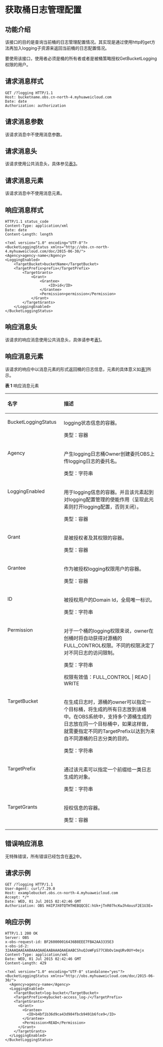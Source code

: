 # 获取桶日志管理配置<a name="obs_04_0033"></a>

## 功能介绍<a name="section5584184924715"></a>

该接口的目的是查询当前桶的日志管理配置情况。其实现是通过使用http的get方法再加入logging子资源来返回当前桶的日志配置情况。

要使用该接口，使用者必须是桶的所有者或者是被桶策略授权GetBucketLogging权限的用户。

## 请求消息样式<a name="section35617081"></a>

```
GET /?logging HTTP/1.1 
Host: bucketname.obs.cn-north-4.myhuaweicloud.com 
Date: date
Authorization: authorization
```

## 请求消息参数<a name="section52118276"></a>

该请求消息中不使用消息参数。

## 请求消息头<a name="section66411303"></a>

该请求使用公共消息头，具体参见[表3](构造请求.md#table25197309)。

## 请求消息元素<a name="section60830819"></a>

该请求消息中不使用消息元素。

## 响应消息样式<a name="section10606466"></a>

```
HTTP/1.1 status_code
Content-Type: application/xml 
Date: date
Content-Length: length

<?xml version="1.0" encoding="UTF-8"?> 
<BucketLoggingStatus xmlns="http://obs.cn-north-4.myhuaweicloud.com/doc/2015-06-30/"> 
<Agency>agency-name</Agency>
<LoggingEnabled> 
    <TargetBucket>bucketName</TargetBucket> 
    <TargetPrefix>prefix</TargetPrefix> 
        <TargetGrants> 
            <Grant> 
                <Grantee> 
                    <ID>id</ID> 
                </Grantee> 
                <Permission>permission</Permission> 
            </Grant> 
        </TargetGrants> 
    </LoggingEnabled> 
</BucketLoggingStatus>
```

## 响应消息头<a name="section28349331"></a>

该请求的响应消息使用公共消息头，具体请参考[表1](返回结果.md#d0e686)。

## 响应消息元素<a name="section53817393"></a>

该请求的响应中以消息元素的形式返回桶的日志信息，元素的具体意义如[表1](#table64048341152231)所示。

**表 1**  响应消息元素

<a name="table64048341152231"></a>
<table><thead align="left"><tr id="row52589208"><th class="cellrowborder" valign="top" width="36.86%" id="mcps1.2.3.1.1"><p id="p31867473"><a name="p31867473"></a><a name="p31867473"></a>名字</p>
</th>
<th class="cellrowborder" valign="top" width="63.13999999999999%" id="mcps1.2.3.1.2"><p id="p31128490"><a name="p31128490"></a><a name="p31128490"></a>描述</p>
</th>
</tr>
</thead>
<tbody><tr id="row21749853"><td class="cellrowborder" valign="top" width="36.86%" headers="mcps1.2.3.1.1 "><p id="p16907655"><a name="p16907655"></a><a name="p16907655"></a>BucketLoggingStatus</p>
</td>
<td class="cellrowborder" valign="top" width="63.13999999999999%" headers="mcps1.2.3.1.2 "><p id="p27342834"><a name="p27342834"></a><a name="p27342834"></a>logging状态信息的容器。</p>
<p id="p44758919"><a name="p44758919"></a><a name="p44758919"></a>类型：容器</p>
</td>
</tr>
<tr id="row16316115912195"><td class="cellrowborder" valign="top" width="36.86%" headers="mcps1.2.3.1.1 "><p id="p4316195912191"><a name="p4316195912191"></a><a name="p4316195912191"></a>Agency</p>
</td>
<td class="cellrowborder" valign="top" width="63.13999999999999%" headers="mcps1.2.3.1.2 "><p id="p174844168555"><a name="p174844168555"></a><a name="p174844168555"></a>产生logging日志桶Owner创建委托OBS上传logging日志的委托名。</p>
<p id="p1910012645913"><a name="p1910012645913"></a><a name="p1910012645913"></a>类型：字符串</p>
</td>
</tr>
<tr id="row14344617"><td class="cellrowborder" valign="top" width="36.86%" headers="mcps1.2.3.1.1 "><p id="p21063366"><a name="p21063366"></a><a name="p21063366"></a>LoggingEnabled</p>
</td>
<td class="cellrowborder" valign="top" width="63.13999999999999%" headers="mcps1.2.3.1.2 "><p id="p28411075"><a name="p28411075"></a><a name="p28411075"></a>用于logging信息的容器。并且该元素起到对logging配置管理的使能作用（呈现此元素则打开logging配置，否则关闭）。</p>
<p id="p54373085"><a name="p54373085"></a><a name="p54373085"></a>类型：容器</p>
</td>
</tr>
<tr id="row43749502"><td class="cellrowborder" valign="top" width="36.86%" headers="mcps1.2.3.1.1 "><p id="p54048780"><a name="p54048780"></a><a name="p54048780"></a>Grant</p>
</td>
<td class="cellrowborder" valign="top" width="63.13999999999999%" headers="mcps1.2.3.1.2 "><p id="p15875099"><a name="p15875099"></a><a name="p15875099"></a>是被授权者及其权限的容器。</p>
<p id="p8658171"><a name="p8658171"></a><a name="p8658171"></a>类型：容器</p>
</td>
</tr>
<tr id="row3573467"><td class="cellrowborder" valign="top" width="36.86%" headers="mcps1.2.3.1.1 "><p id="p21015387"><a name="p21015387"></a><a name="p21015387"></a>Grantee</p>
</td>
<td class="cellrowborder" valign="top" width="63.13999999999999%" headers="mcps1.2.3.1.2 "><p id="p24524796"><a name="p24524796"></a><a name="p24524796"></a>作为被授权logging权限用户的容器。</p>
<p id="p19396576"><a name="p19396576"></a><a name="p19396576"></a>类型：容器</p>
</td>
</tr>
<tr id="row47242943"><td class="cellrowborder" valign="top" width="36.86%" headers="mcps1.2.3.1.1 "><p id="p1473202"><a name="p1473202"></a><a name="p1473202"></a>ID</p>
</td>
<td class="cellrowborder" valign="top" width="63.13999999999999%" headers="mcps1.2.3.1.2 "><p id="p52220517"><a name="p52220517"></a><a name="p52220517"></a>被授权用户的Domain Id，全局唯一标识。</p>
<p id="p222606"><a name="p222606"></a><a name="p222606"></a>类型：字符串</p>
</td>
</tr>
<tr id="row13015841"><td class="cellrowborder" valign="top" width="36.86%" headers="mcps1.2.3.1.1 "><p id="p47650167"><a name="p47650167"></a><a name="p47650167"></a>Permission</p>
</td>
<td class="cellrowborder" valign="top" width="63.13999999999999%" headers="mcps1.2.3.1.2 "><p id="p34458318"><a name="p34458318"></a><a name="p34458318"></a>对于一个桶的logging权限来说，owner在创桶时将自动获得对源桶的FULL_CONTROL权限。不同的权限决定了对不同日志的访问限制。</p>
<p id="p41689409"><a name="p41689409"></a><a name="p41689409"></a>类型：字符串</p>
<p id="p39660365"><a name="p39660365"></a><a name="p39660365"></a>权限有效值：FULL_CONTROL | READ | WRITE</p>
</td>
</tr>
<tr id="row55595147"><td class="cellrowborder" valign="top" width="36.86%" headers="mcps1.2.3.1.1 "><p id="p6913047"><a name="p6913047"></a><a name="p6913047"></a>TargetBucket</p>
</td>
<td class="cellrowborder" valign="top" width="63.13999999999999%" headers="mcps1.2.3.1.2 "><p id="p23085895"><a name="p23085895"></a><a name="p23085895"></a>在生成日志时，源桶的owner可以指定一个目标桶，将生成的所有日志放到该桶中。在OBS系统中，支持多个源桶生成的日志放在同一个目标桶中，如果这样做，就需要指定不同的TargetPrefix以达到为来自不同源桶的日志分类的目的。</p>
<p id="p6446464"><a name="p6446464"></a><a name="p6446464"></a>类型：字符串</p>
</td>
</tr>
<tr id="row1852084"><td class="cellrowborder" valign="top" width="36.86%" headers="mcps1.2.3.1.1 "><p id="p15801154"><a name="p15801154"></a><a name="p15801154"></a>TargetPrefix</p>
</td>
<td class="cellrowborder" valign="top" width="63.13999999999999%" headers="mcps1.2.3.1.2 "><p id="p4825108"><a name="p4825108"></a><a name="p4825108"></a>通过该元素可以指定一个前缀给一类日志生成的对象。</p>
<p id="p43425979"><a name="p43425979"></a><a name="p43425979"></a>类型：字符串</p>
</td>
</tr>
<tr id="row49263782"><td class="cellrowborder" valign="top" width="36.86%" headers="mcps1.2.3.1.1 "><p id="p30943414"><a name="p30943414"></a><a name="p30943414"></a>TargetGrants</p>
</td>
<td class="cellrowborder" valign="top" width="63.13999999999999%" headers="mcps1.2.3.1.2 "><p id="p23388586"><a name="p23388586"></a><a name="p23388586"></a>授权信息的容器。</p>
<p id="p9170685"><a name="p9170685"></a><a name="p9170685"></a>类型：容器</p>
</td>
</tr>
</tbody>
</table>

## 错误响应消息<a name="section14594492"></a>

无特殊错误，所有错误已经包含在[表2](错误码.md#d0e843)中。

## 请求示例<a name="section14482163815396"></a>

```
GET /?logging HTTP/1.1
User-Agent: curl/7.29.0
Host: examplebucket.obs.cn-north-4.myhuaweicloud.com
Accept: */*
Date: WED, 01 Jul 2015 02:42:46 GMT
Authorization: OBS H4IPJX0TQTHTHEBQQCEC:hUk+jTnR07hcKwJh4ousF2E1U3E=
```

## 响应示例<a name="section76081155815"></a>

```
HTTP/1.1 200 OK
Server: OBS
x-obs-request-id: BF260000016436B8EEE7FBA2AA3335E3
x-obs-id-2: 32AAAQAAEAABAAAQAAEAABAAAQAAEAABCShuQJoWFpS77C8bOv1mqURv0UY+0ejx
Content-Type: application/xml
Date: WED, 01 Jul 2015 02:42:46 GMT
Content-Length: 429

<?xml version="1.0" encoding="UTF-8" standalone="yes"?>
<BucketLoggingStatus xmlns="http://obs.myhuaweicloud.com/doc/2015-06-30/">
  <Agency>agency-name</Agency>
  <LoggingEnabled>
    <TargetBucket>log-bucket</TargetBucket>
    <TargetPrefix>mybucket-access_log-/</TargetPrefix>
    <TargetGrants>
      <Grant>
        <Grantee>
          <ID>b4bf1b36d9ca43d984fbcb9491b6fce9</ID>
        </Grantee>
        <Permission>READ</Permission>
      </Grant>
    </TargetGrants>
  </LoggingEnabled>
</BucketLoggingStatus>
```

